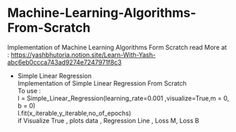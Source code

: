 # Machine-Learning-Algorithms-From-Scratch
Implementation of Machine Learning Algorithms Form Scratch
read More at :
https://yashbhutoria.notion.site/Learn-With-Yash-abc6eb0ccca743ad9274e7247971f8c3

- Simple Linear Regression <br />
    Implementation of Simple Linear Regression From Scratch <br />
    To use : <br />
    l = Simple_Linear_Regression(learning_rate=0.001 ,visualize=True,m = 0, b = 0) <br />
    l.fit(x_iterable,y_iterable,no_of_epochs) <br />
    if Visualize True , plots data , Regression Line , Loss M, Loss B<br />
    

